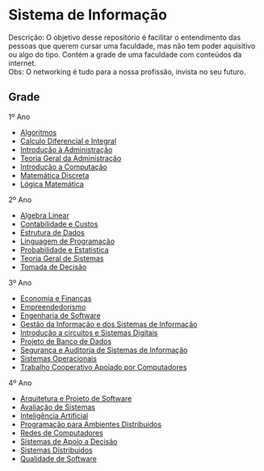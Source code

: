 Sistema de Informação
===================

Descrição: O objetivo desse repositório é facilitar o entendimento das pessoas que querem cursar uma faculdade, mas não tem poder aquisitivo ou algo do tipo. Contém a grade de uma faculdade com conteúdos da internet.
<br />
Obs: O networking é tudo para a nossa profissão, invista no seu futuro.

## Grade

1º Ano 
</a>
<ul>
<li><a href="https://github.com/nicholasess/sistemadeinformacao/blob/master/1-ano/algoritmo.md">Algoritmos</a></li>
<li><a href="https://github.com/nicholasess/sistemadeinformacao/blob/master/1-ano/calculo%20diferencial%20e%20integral.md">Calculo Diferencial e Integral</a></li>
<li><a href="https://github.com/nicholasess/sistemadeinformacao/blob/master/1-ano/introducao%20a%20administracao.md">Introdução à Administração</a></li>
<li><a href="https://github.com/nicholasess/sistemadeinformacao/blob/master/1-ano/teoria%20geral%20de%20administracao.md">Teoria Geral da Administração</a></li>
<li><a href="https://github.com/nicholasess/sistemadeinformacao/blob/master/1-ano/introducao%20a%20computacao.md">Introdução a Computação</a></li>
<li><a href="https://github.com/nicholasess/sistemadeinformacao/blob/master/1-ano/logica%20matematica.md">Matemática Discreta</a></li>
<li><a href="https://github.com/nicholasess/sistemadeinformacao/blob/master/1-ano/logica%20matematica.md">Lógica Matemática</a></li>
</ul>

2º Ano

<ul>
<li><a href="#">Algebra Linear</a></li>
<li><a href="#">Contabilidade e Custos</a></li>
<li><a href="#">Estrutura de Dados</a></li>
<li><a href="#">Linguagem de Programação</a></li>
<li><a href="#">Probabilidade e Estatistica</a></li>
<li><a href="#">Teoria Geral de Sistemas</a></li>
<li><a href="#">Tomada de Decisão</a></li>
</ul>

3º Ano

<ul>
<li><a href="#">Economia e Finanças</a></li>
<li><a href="#">Empreendedorismo</a></li>
<li><a href="#">Engenharia de Software</a></li>
<li><a href="#">Gestão da Informação e dos Sistemas de Informação</a></li>
<li><a href="#">Introdução a circuitos e Sistemas Digitais</a></li>
<li><a href="#">Projeto de Banco de Dados</a></li>
<li><a href="#">Segurança e Auditoria de Sistemas de Informação</a></li>
<li><a href="#">Sistemas Operacionais</a></li>
<li><a href="#">Trabalho Cooperativo Apoiado por Computadores</a></li>
</ul>

4º Ano

<ul>
<li><a href="#">Arquitetura e Projeto de Software</a></li>
<li><a href="#">Avaliação de Sistemas</a></li>
<li><a href="#">Inteligência Artificial</a></li>
<li><a href="#">Programação para Ambientes Distribuidos</a></li>
<li><a href="#">Redes de Computadores</a></li>
<li><a href="#">Sistemas de Apoio a Decisão</a></li>
<li><a href="#">Sistemas Distribuidos</a></li>
<li><a href="#">Qualidade de Software</a></li>
</ul>

